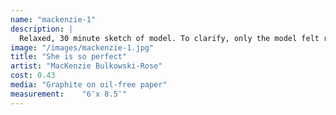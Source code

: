 ```yaml
---
name: "mackenzie-1"
description: |
  Relaxed, 30 minute sketch of model. To clarify, only the model felt relaxed.
image: "/images/mackenzie-1.jpg"
title: "She is so perfect"
artist: "MacKenzie Bulkowski-Rose"
cost: 0.43
media: "Graphite on oil-free paper"
measurement: 	"6″x 8.5″"
---
```

